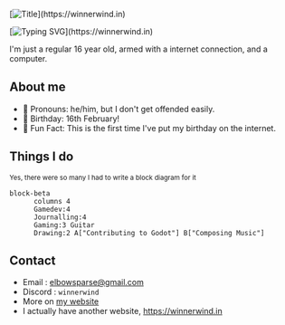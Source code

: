 [![Title](https://readme-typing-svg.demolab.com?font=Doto&weight=800&size=30&duration=1000&pause=1000&color=458588&repeat=false&width=435&height=50&lines=Hi%2C+I'm+WinnerWind.)](https://winnerwind.in)

[![Typing SVG](https://readme-typing-svg.demolab.com?font=Doto&weight=900&duration=2000&pause=2500&color=689D6A&vCenter=true&random=true&width=500&lines=No%2C+I'm+not+an+anime+girl.;What+is+love%3F;Syntax+Error!;hatsune+mike;Change+the+world+or+die+trying.;void+main()+%7B+print(%22stupid%22)+%7D;Made+in+China.)](https://winnerwind.in)

I'm just a regular 16 year old, armed with a internet connection, and a computer.
## About me
- 🫥 Pronouns: he/him, but I don't get offended easily.
- 🎂 Birthday: 16th February!
- 🍄 Fun Fact: This is the first time I've put my birthday on the internet.

## Things I do
<sub> Yes, there were so many I had to write a block diagram for it </sub>
```mermaid
block-beta
      columns 4
      Gamedev:4 
      Journalling:4
      Gaming:3 Guitar 
      Drawing:2 A["Contributing to Godot"] B["Composing Music"]
```
## Contact
- Email : [elbowsparse@gmail.com](mailto:elbowsparse@gmail.com?subject=Hello!&body=Hey%20there!%0A)
- Discord : `winnerwind`
- More on [my website](https://winnerwind.github.io/contact)
- I actually have another website, https://winnerwind.in

<!--
**WinnerWind/WinnerWind** is a ✨ _special_ ✨ repository because its `README.md` (this file) appears on your GitHub profile.

Here are some ideas to get you started:

- 🔭 I’m currently working on ...
- 🌱 I’m currently learning ...
- 👯 I’m looking to collaborate on ...
- 🤔 I’m looking for help with ...
- 💬 Ask me about ...
- 📫 How to reach me: ...
- 😄 Pronouns: ...
- ⚡ Fun fact: ...
-->
